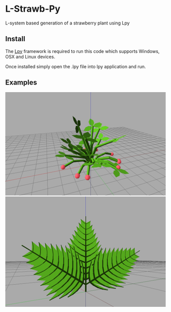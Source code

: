 # L-Strawb-Py
L-system based generation of a strawberry plant using Lpy

## Install
The [Lpy](https://github.com/openalea/lpy) framework is required to run this code which supports Windows, OSX and Linux devices.

Once installed simply open the .lpy file into lpy application and run.

## Examples
![](imgs/strawb_lpy_gen.PNG)
![](imgs/strawb_leaf.PNG)
